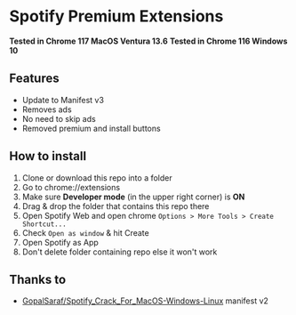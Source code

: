 
# Spotify Premium Extensions

**Tested in Chrome 117 MacOS Ventura 13.6**
**Tested in Chrome 116 Windows 10**

## Features
- Update to Manifest v3
- Removes ads
- No need to skip ads
- Removed premium and install buttons

## How to install
1. Clone or download this repo into a folder
1. Go to chrome://extensions
2. Make sure **Developer mode** (in the upper right corner) is **ON**
3. Drag & drop the folder that contains this repo there
4. Open Spotify Web and open chrome `Options > More Tools > Create Shortcut...`
5. Check `Open as window` & hit Create
6. Open Spotify as App
7. Don't delete folder containing repo else it won't work

## Thanks to
- [GopalSaraf/Spotify_Crack_For_MacOS-Windows-Linux](https://github.com/GopalSaraf/Spotify_Crack_For_MacOS-Windows-Linux) manifest v2
